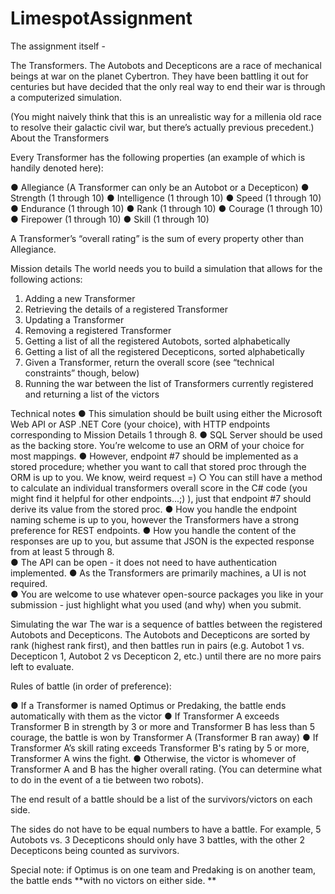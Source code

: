 # LimespotAssignment

The assignment itself  - 
 
The Transformers.  The Autobots and Decepticons are a race of mechanical beings at war on the planet Cybertron. They have been battling it out for centuries but have decided that the only real way to end their war is through a computerized simulation. 
 
(You might naively think that this is an unrealistic way for a millenia old race to resolve their galactic civil war, but there’s actually previous precedent.) 
About the Transformers 
 
Every Transformer has the following properties (an example of which is handily denoted here): 
 
●	Allegiance (A Transformer can only be an Autobot or a Decepticon) 
●	Strength (1 through 10) 
●	Intelligence (1 through 10) 
●	Speed (1 through 10) 
●	Endurance (1 through 10) 
●	Rank (1 through 10) 
●	Courage (1 through 10) 
●	Firepower (1 through 10) 
●	Skill (1 through 10) 
 
A Transformer’s “overall rating” is the sum of every property other than Allegiance. 
 
Mission details 
The world needs you to build a simulation that allows for the following actions: 
 
1.	Adding a new Transformer 
2.	Retrieving the details of a registered Transformer 
3.	Updating a Transformer 
4.	Removing a registered Transformer 
5.	Getting a list of all the registered Autobots, sorted alphabetically 
6.	Getting a list of all the registered Decepticons, sorted alphabetically 
7.	Given a Transformer, return the overall score (see “technical constraints” though, below) 
8.	Running the war between the list of Transformers currently registered and returning a list of the victors 
 
 
Technical notes 
●	This simulation should be built using either the Microsoft Web API or ASP .NET Core (your choice), with HTTP endpoints corresponding to Mission Details 1 through 8. 
●	SQL Server should be used as the backing store. You’re welcome to use an ORM of your choice for most mappings. 
●	However, endpoint #7 should be implemented as a stored procedure; whether you want to call that stored proc through the ORM is up to you. We know, weird request =) 
○ You can still have a method to calculate an individual transformers overall score in the C# code (you might find it helpful for other endpoints...;) ), just that endpoint #7 should derive its value from the stored proc. 
●	How you handle the endpoint naming scheme is up to you, however the Transformers have a strong preference for REST endpoints. 
●	How you handle the content of the responses are up to you, but assume that JSON is the expected response from at least 5 through 8.  
●	The API can be open - it does not need to have authentication implemented. 
●	As the Transformers are primarily machines, a UI is not required.  
●	You are welcome to use whatever open-source packages you like in your submission - just highlight what you used (and why) when you submit.  
 
Simulating the war 
The war is a sequence of battles between the registered Autobots and Decepticons. The 
Autobots and Decepticons are sorted by rank (highest rank first), and then battles run in pairs (e.g. Autobot 1 vs. Decepticon 1, Autobot 2 vs Decepticon 2, etc.) until there are no more pairs left to evaluate. 
 
Rules of battle (in order of preference): 
 
●	If a Transformer is named Optimus or Predaking, the battle ends automatically with them as the victor 
●	If Transformer A exceeds Transformer B in strength by 3 or more and Transformer B has less than 5 courage, the battle is won by Transformer A (Transformer B ran away) 
●	If Transformer A’s skill rating exceeds Transformer B's rating by 5 or more, Transformer A wins the fight. 
●	Otherwise, the victor is whomever of Transformer A and B has the higher overall rating. (You can determine what to do in the event of a tie between two robots). 
 
The end result of a battle should be a list of the survivors/victors on each side.  
 
The sides do not have to be equal numbers to have a battle.  For example, 5 Autobots vs. 3 Decepticons should only have 3 battles, with the other 2 Decepticons being counted as survivors.  
 
Special note: if Optimus is on one team and Predaking is on another team, the battle ends **with no victors on either side. ** 
